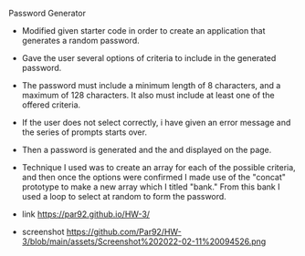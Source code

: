 
Password Generator
- Modified given starter code in order to create an application that generates a random password.
- Gave the user several options of criteria to include in the generated password.
- The password must include a minimum length of 8 characters, and a maximum of 128 characters. It also must include at least one of the offered criteria. 
- If the user does not select correctly, i have given an error message and the series of prompts starts over.
- Then a password is generated and the and displayed on the page.
- Technique I used was to create an array for each of the possible criteria, and then once the options were confirmed I made use of the "concat" prototype to make a new array which I titled "bank." From this bank I used a loop to select at random to form the password. 

- link 
  https://par92.github.io/HW-3/ 

- screenshot 
https://github.com/Par92/HW-3/blob/main/assets/Screenshot%202022-02-11%20094526.png
